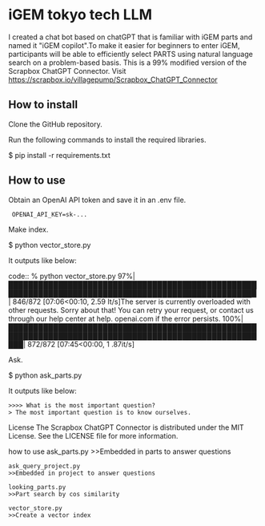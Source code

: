 # iGEM tokyo tech LLM

I created a chat bot based on chatGPT that is familiar with iGEM parts and named it "iGEM copilot".To make it easier for beginners to enter iGEM, participants will be able to efficiently select PARTS using natural language search on a problem-based basis.
This is a 99% modified version of the Scrapbox ChatGPT Connector.
    Visit https://scrapbox.io/villagepump/Scrapbox_ChatGPT_Connector


## How to install

Clone the GitHub repository.

Run the following commands to install the required libraries.

$ pip install -r requirements.txt

## How to use
Obtain an OpenAI API token and save it in an .env file.

```
 OPENAI_API_KEY=sk-...
```

Make index.

$ python vector_store.py

It outputs like below:

code::
 % python vector_store.py
  97%|███████████████████████████████████████████████████████████████████████████████████████████████████▉ | 846/872 [07:06<00:10, 2.59 It/s]The server is currently overloaded with other requests. Sorry about that! You can retry your request, or contact us through our help center at help. openai.com if the error persists.
 100%|███████████████████████████████████████████████████████████████████████████████████████████████████████| 872/872 [07:45<00:00, 1 .87it/s] 

Ask. 

$ python ask_parts.py

It outputs like below:

```
>>>> What is the most important question?
> The most important question is to know ourselves.
```

License
The Scrapbox ChatGPT Connector is distributed under the MIT License. See the LICENSE file for more information.

how to use
    ask_parts.py
    >>Embedded in parts to answer questions

    ask_query_project.py
    >>Embedded in project to answer questions

    looking_parts.py
    >>Part search by cos similarity

    vector_store.py
    >>Create a vector index